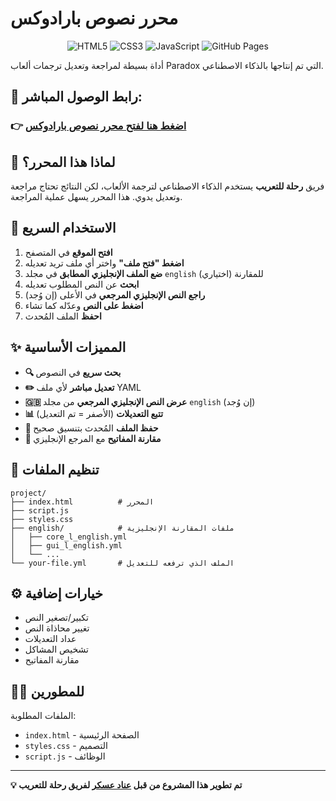 # محرر نصوص بارادوكس

<div align="center">

![HTML5](https://img.shields.io/badge/html5-%23E34F26.svg?style=for-the-badge&logo=html5&logoColor=white)
![CSS3](https://img.shields.io/badge/css3-%231572B6.svg?style=for-the-badge&logo=css3&logoColor=white)
![JavaScript](https://img.shields.io/badge/javascript-%23323330.svg?style=for-the-badge&logo=javascript&logoColor=%23F7DF1E)
![GitHub Pages](https://img.shields.io/badge/github%20pages-121013?style=for-the-badge&logo=github&logoColor=white)

</div>

أداة بسيطة لمراجعة وتعديل ترجمات ألعاب Paradox التي تم إنتاجها بالذكاء الاصطناعي.

## 🔗 **رابط الوصول المباشر:**
### **👉 [اضغط هنا لفتح محرر نصوص بارادوكس](https://hjbiki.github.io/paradox_arabic_editor/)**

## 🎯 لماذا هذا المحرر؟

فريق **رحلة للتعريب** يستخدم الذكاء الاصطناعي لترجمة الألعاب، لكن النتائج تحتاج مراجعة وتعديل يدوي. هذا المحرر يسهل عملية المراجعة.

## 🚀 الاستخدام السريع

1. **افتح الموقع** في المتصفح
2. **اضغط "فتح ملف"** واختر أي ملف تريد تعديله
3. **ضع الملف الإنجليزي المطابق** في مجلد `english` للمقارنة (اختياري)
4. **ابحث** عن النص المطلوب تعديله
5. **راجع النص الإنجليزي المرجعي** في الأعلى (إن وُجد)
6. **اضغط على النص** وعدّله كما تشاء
7. **احفظ** الملف المُحدث

## ✨ المميزات الأساسية

- **🔍 بحث سريع** في النصوص
- **✏️ تعديل مباشر** لأي ملف YAML
- **🇬🇧 عرض النص الإنجليزي المرجعي** من مجلد `english` (إن وُجد)
- **📊 تتبع التعديلات** (الأصفر = تم التعديل)
- **💾 حفظ الملف** المُحدث بتنسيق صحيح
- **🔧 مقارنة المفاتيح** مع المرجع الإنجليزي

## 📁 تنظيم الملفات

```
project/
├── index.html          # المحرر
├── script.js
├── styles.css
├── english/            # ملفات المقارنة الإنجليزية
│   ├── core_l_english.yml
│   ├── gui_l_english.yml
│   └── ...
└── your-file.yml       # الملف الذي ترفعه للتعديل
```

## ⚙️ خيارات إضافية

- تكبير/تصغير النص
- تغيير محاذاة النص
- عداد التعديلات
- تشخيص المشاكل
- مقارنة المفاتيح

## 👨‍💻 للمطورين

الملفات المطلوبة:
- `index.html` - الصفحة الرئيسية
- `styles.css` - التصميم
- `script.js` - الوظائف

---

**💡 تم تطوير هذا المشروع من قبل [عناد عسكر](https://dkn.to/hibiki) لفريق رحلة للتعريب** 